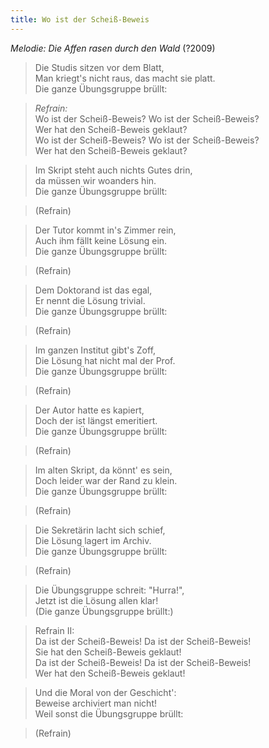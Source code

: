 ```yaml
---
title: Wo ist der Scheiß-Beweis
---
```


*Melodie: Die Affen rasen durch den Wald* (?2009)

> Die Studis sitzen vor dem Blatt,\
> Man kriegt's nicht raus, das macht sie platt.\
> Die ganze Übungsgruppe brüllt:

> *Refrain:*\
> Wo ist der Scheiß-Beweis? Wo ist der Scheiß-Beweis?\
> Wer hat den Scheiß-Beweis geklaut?\
> Wo ist der Scheiß-Beweis? Wo ist der Scheiß-Beweis?\
> Wer hat den Scheiß-Beweis geklaut?

> Im Skript steht auch nichts Gutes drin,\
> da müssen wir woanders hin.\
> Die ganze Übungsgruppe brüllt:

> (Refrain)

> Der Tutor kommt in's Zimmer rein,\
> Auch ihm fällt keine Lösung ein.\
> Die ganze Übungsgruppe brüllt:

> (Refrain)

> Dem Doktorand ist das egal,\
> Er nennt die Lösung trivial.\
> Die ganze Übungsgruppe brüllt:

> (Refrain)

> Im ganzen Institut gibt's Zoff,\
> Die Lösung hat nicht mal der Prof.\
> Die ganze Übungsgruppe brüllt:

> (Refrain)

> Der Autor hatte es kapiert,\
> Doch der ist längst emeritiert.\
> Die ganze Übungsgruppe brüllt:

> (Refrain)

> Im alten Skript, da könnt' es sein,\
> Doch leider war der Rand zu klein.\
> Die ganze Übungsgruppe brüllt:

> (Refrain)

> Die Sekretärin lacht sich schief,\
> Die Lösung lagert im Archiv.\
> Die ganze Übungsgruppe brüllt:

> (Refrain)

> Die Übungsgruppe schreit: "Hurra!",\
> Jetzt ist die Lösung allen klar!\
> (Die ganze Übungsgruppe brüllt:)

> Refrain II:\
> Da ist der Scheiß-Beweis! Da ist der Scheiß-Beweis!\
> Sie hat den Scheiß-Beweis geklaut!\
> Da ist der Scheiß-Beweis! Da ist der Scheiß-Beweis!\
> Wer hat den Scheiß-Beweis geklaut!

> Und die Moral von der Geschicht':\
> Beweise archiviert man nicht!\
> Weil sonst die Übungsgruppe brüllt:

> (Refrain)
